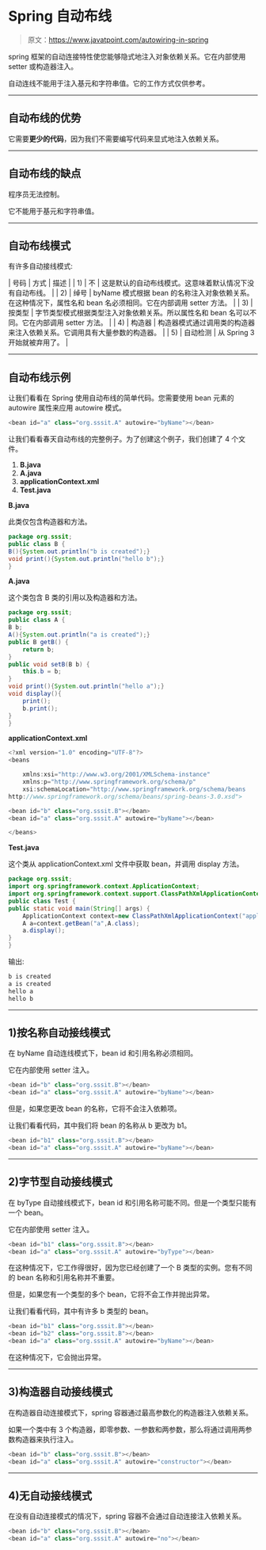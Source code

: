 # Spring 自动布线

> 原文：<https://www.javatpoint.com/autowiring-in-spring>

spring 框架的自动连接特性使您能够隐式地注入对象依赖关系。它在内部使用 setter 或构造器注入。

自动连线不能用于注入基元和字符串值。它的工作方式仅供参考。

* * *

## 自动布线的优势

它需要**更少的代码**，因为我们不需要编写代码来显式地注入依赖关系。

* * *

## 自动布线的缺点

程序员无法控制。

它不能用于基元和字符串值。

* * *

## 自动布线模式

有许多自动接线模式:

| 号码 | 方式 | 描述 |
| 1) | 不 | 这是默认的自动布线模式。这意味着默认情况下没有自动布线。 |
| 2) | 绰号 | byName 模式根据 bean 的名称注入对象依赖关系。在这种情况下，属性名和 bean 名必须相同。它在内部调用 setter 方法。 |
| 3) | 按类型 | 字节类型模式根据类型注入对象依赖关系。所以属性名和 bean 名可以不同。它在内部调用 setter 方法。 |
| 4) | 构造器 | 构造器模式通过调用类的构造器来注入依赖关系。它调用具有大量参数的构造器。 |
| 5) | 自动检测 | 从 Spring 3 开始就被弃用了。 |

* * *

## 自动布线示例

让我们看看在 Spring 使用自动布线的简单代码。您需要使用 bean 元素的 autowire 属性来应用 autowire 模式。

```java
<bean id="a" class="org.sssit.A" autowire="byName"></bean>

```

让我们看看春天自动布线的完整例子。为了创建这个例子，我们创建了 4 个文件。

1.  **B.java**
2.  **A.java**
3.  **applicationContext.xml**
4.  **Test.java**

**B.java**

此类仅包含构造器和方法。

```java
package org.sssit;
public class B {
B(){System.out.println("b is created");}
void print(){System.out.println("hello b");}
}

```

**A.java**

这个类包含 B 类的引用以及构造器和方法。

```java
package org.sssit;
public class A {
B b;
A(){System.out.println("a is created");}
public B getB() {
	return b;
}
public void setB(B b) {
	this.b = b;
}
void print(){System.out.println("hello a");}
void display(){
	print();
	b.print();
}
}

```

**applicationContext.xml**

```java
<?xml version="1.0" encoding="UTF-8"?>
<beans

	xmlns:xsi="http://www.w3.org/2001/XMLSchema-instance"
	xmlns:p="http://www.springframework.org/schema/p"
	xsi:schemaLocation="http://www.springframework.org/schema/beans 
http://www.springframework.org/schema/beans/spring-beans-3.0.xsd">

<bean id="b" class="org.sssit.B"></bean>
<bean id="a" class="org.sssit.A" autowire="byName"></bean>

</beans>

```

**Test.java**

这个类从 applicationContext.xml 文件中获取 bean，并调用 display 方法。

```java
package org.sssit;
import org.springframework.context.ApplicationContext;
import org.springframework.context.support.ClassPathXmlApplicationContext;
public class Test {
public static void main(String[] args) {
	ApplicationContext context=new ClassPathXmlApplicationContext("applicationContext.xml");
	A a=context.getBean("a",A.class);
	a.display();
}
}

```

输出:

```java
b is created
a is created
hello a
hello b

```

* * *

## 1)按名称自动接线模式

在 byName 自动连线模式下，bean id 和引用名称必须相同。

它在内部使用 setter 注入。

```java
<bean id="b" class="org.sssit.B"></bean>
<bean id="a" class="org.sssit.A" autowire="byName"></bean>

```

但是，如果您更改 bean 的名称，它将不会注入依赖项。

让我们看看代码，其中我们将 bean 的名称从 b 更改为 b1。

```java
<bean id="b1" class="org.sssit.B"></bean>
<bean id="a" class="org.sssit.A" autowire="byName"></bean>

```

* * *

## 2)字节型自动接线模式

在 byType 自动接线模式下，bean id 和引用名称可能不同。但是一个类型只能有一个 bean。

它在内部使用 setter 注入。

```java
<bean id="b1" class="org.sssit.B"></bean>
<bean id="a" class="org.sssit.A" autowire="byType"></bean>

```

在这种情况下，它工作得很好，因为您已经创建了一个 B 类型的实例。您有不同的 bean 名称和引用名称并不重要。

但是，如果您有一个类型的多个 bean，它将不会工作并抛出异常。

让我们看看代码，其中有许多 b 类型的 bean。

```java
<bean id="b1" class="org.sssit.B"></bean>
<bean id="b2" class="org.sssit.B"></bean>
<bean id="a" class="org.sssit.A" autowire="byName"></bean>

```

在这种情况下，它会抛出异常。

* * *

## 3)构造器自动接线模式

在构造器自动连接模式下，spring 容器通过最高参数化的构造器注入依赖关系。

如果一个类中有 3 个构造器，即零参数、一参数和两参数，那么将通过调用两参数构造器来执行注入。

```java
<bean id="b" class="org.sssit.B"></bean>
<bean id="a" class="org.sssit.A" autowire="constructor"></bean>

```

* * *

## 4)无自动接线模式

在没有自动连接模式的情况下，spring 容器不会通过自动连接注入依赖关系。

```java
<bean id="b" class="org.sssit.B"></bean>
<bean id="a" class="org.sssit.A" autowire="no"></bean>

```